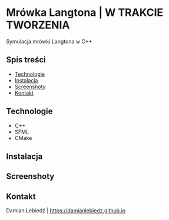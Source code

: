 # Mrówka Langtona | W TRAKCIE TWORZENIA

Symulacja mrówki Langtona w C++

## Spis treści
- [Technologie](#technologie)
- [Instalacja](#instalacja)
- [Screenshoty](#screenshoty)
- [Kontakt](#kontakt)

## Technologie
- C++
- SFML
- CMake

## Instalacja

## Screenshoty

## Kontakt
Damian Lebiedź | 
https://damianlebiedz.github.io
